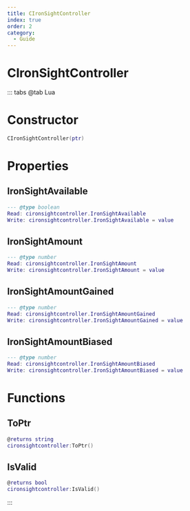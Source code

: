 ```yaml
---
title: CIronSightController
index: true
order: 2
category:
  - Guide
---
```


# CIronSightController

::: tabs
@tab Lua
# Constructor
```lua
CIronSightController(ptr)
```
# Properties
## IronSightAvailable 
```lua
--- @type boolean
Read: cironsightcontroller.IronSightAvailable
Write: cironsightcontroller.IronSightAvailable = value
```
## IronSightAmount 
```lua
--- @type number
Read: cironsightcontroller.IronSightAmount
Write: cironsightcontroller.IronSightAmount = value
```
## IronSightAmountGained 
```lua
--- @type number
Read: cironsightcontroller.IronSightAmountGained
Write: cironsightcontroller.IronSightAmountGained = value
```
## IronSightAmountBiased 
```lua
--- @type number
Read: cironsightcontroller.IronSightAmountBiased
Write: cironsightcontroller.IronSightAmountBiased = value
```
# Functions
## ToPtr
```lua
@returns string
cironsightcontroller:ToPtr()
```
## IsValid
```lua
@returns bool
cironsightcontroller:IsValid()
```

:::